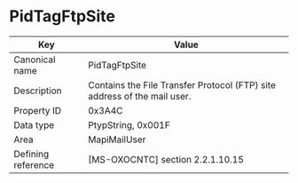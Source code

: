 # PidTagFtpSite

| Key | Value |
|---|---|
| Canonical name | PidTagFtpSite |
| Description | Contains the File Transfer Protocol (FTP) site address of the mail user. |
| Property ID | 0x3A4C |
| Data type | PtypString, 0x001F |
| Area | MapiMailUser |
| Defining reference | [MS-OXOCNTC] section 2.2.1.10.15 |

